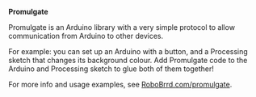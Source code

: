 **Promulgate**

Promulgate is an Arduino library with a very simple protocol to allow communication from Arduino to other devices.

For example: you can set up an Arduino with a button, and a Processing sketch that changes its background colour. Add Promulgate code to the Arduino and Processing sketch to glue both of them together!

For more info and usage examples, see [RoboBrrd.com/promulgate](http://robobrrd.com/promulgate/).
